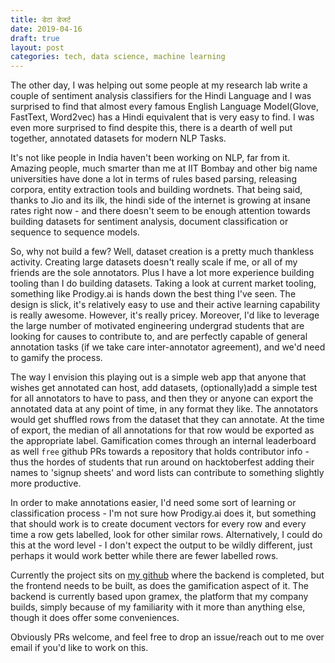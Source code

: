 ```yaml
---
title: डेटा डेजर्ट
date: 2019-04-16
draft: true
layout: post
categories: tech, data science, machine learning
---
```


The other day, I was helping out some people at my research lab write a couple of sentiment analysis classifiers for the Hindi Language and I was surprised to find that almost every famous English Language Model(Glove, FastText, Word2vec) has a Hindi equivalent that is very easy to find. I was even more surprised to find despite this, there is a dearth of well put together, annotated datasets for modern NLP Tasks. 

It's not like people in India haven't been working on NLP, far from it.  Amazing people, much smarter than me at IIT Bombay and other big name universities have done a lot in terms of rules based parsing, releasing corpora, entity extraction tools and building wordnets. That being said, thanks to Jio and its ilk, the hindi side of the internet is growing at insane rates right now - and there doesn't seem to be enough attention towards building datasets for sentiment analysis, document classification or sequence to sequence models. 

So, why not build a few? Well, dataset creation is a pretty much thankless activity. Creating large datasets doesn't really scale if me, or all of my friends are the sole annotators. Plus I have a lot more experience building tooling than I do building datasets. Taking a look at current market tooling, something like Prodigy.ai is hands down the best thing I've seen. The design is slick, it's relatively easy to use and their active learning capability is really awesome. However, it's really pricey. Moreover, I'd like to leverage the large number of motivated engineering undergrad students that are looking for causes to contribute to, and are perfectly capable of general annotation tasks (if we take care inter-annotator agreement), and we'd need to gamify the process. 

The way I envision this playing out is a simple web app that anyone that wishes get annotated can host, add datasets, (optionally)add a simple test for all annotators to have to pass, and then they or anyone can export the annotated data at any point of time, in any format they like. The annotators would get shuffled rows from the dataset that they can annotate. At the time of export, the median of all annotations for that row would be exported as the appropriate label. 
Gamification comes through an internal leaderboard as well `free` github PRs towards a repository that holds contributor info - thus the hordes of students that run around on hacktoberfest adding their names to 'signup sheets' and word lists can contribute to something slightly more productive. 

In order to make annotations easier, I'd need some sort of learning or classification process - I'm not sure how Prodigy.ai does it, but something that should work is to create document vectors for every row and every time a row gets labelled, look for other similar rows. Alternatively, I could do this at the word level - I don't expect the output to be wildly different, just perhaps it would work better while there are fewer labelled rows. 

Currently the project sits on [my github](https://github.com/CalmDownKarm/annotation-tool) where the backend is completed, but the frontend needs to be built, as does the gamification aspect of it. The backend is currently based upon gramex, the platform that my company builds, simply because of my familiarity with it more than anything else, though it does offer some conveniences. 

Obviously PRs welcome, and feel free to drop an issue/reach out to me over email if you'd like to work on this. 


